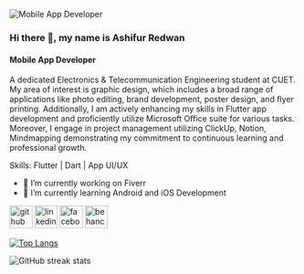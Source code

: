 ![Mobile App Developer](https://media.licdn.com/dms/image/D5616AQEaBAV8FT3I3w/profile-displaybackgroundimage-shrink_350_1400/0/1686184543723?e=1717632000&v=beta&t=jyHgwx3vbigIgQJB-VsWvxGAguAX_jRXBKlGULe4qLc)

### Hi there 👋, my name is Ashifur Redwan
#### Mobile App Developer

A dedicated Electronics & Telecommunication Engineering student at CUET. My area of interest is graphic design, which includes a broad range of applications like photo editing, brand development, poster design, and flyer printing. Additionally, I am actively enhancing my skills in Flutter app development and proficiently utilize Microsoft Office suite for various tasks. Moreover, I engage in project management utilizing ClickUp, Notion, Mindmapping demonstrating my commitment to continuous learning and professional growth.

Skills: Flutter | Dart | App UI/UX

- 🔭 I’m currently working on Fiverr 
- 🌱 I’m currently learning Android and iOS Development 


[<img src='https://cdn.jsdelivr.net/npm/simple-icons@3.0.1/icons/github.svg' alt='github' height='40'>](https://github.com/AshifurRedwan)  [<img src='https://cdn.jsdelivr.net/npm/simple-icons@3.0.1/icons/linkedin.svg' alt='linkedin' height='40'>](https://www.linkedin.com/in/ashifur-redwan/)  [<img src='https://cdn.jsdelivr.net/npm/simple-icons@3.0.1/icons/facebook.svg' alt='facebook' height='40'>](https://www.facebook.com/irad.sakib)  [<img src='https://cdn.jsdelivr.net/npm/simple-icons@3.0.1/icons/behance.svg' alt='behance' height='40'>](https://www.behance.net/ashifurredwan)  

[![Top Langs](https://github-readme-stats.vercel.app/api/top-langs/?username=AshifurRedwan)](https://github.com/anuraghazra/github-readme-stats)

![GitHub streak stats](https://streak-stats.demolab.com/?user=AshifurRedwan)  

